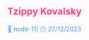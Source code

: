 <div align="center">
  <h2 style="color: #FF4081;">Tzippy Kovalsky</h2>
  <p style="color: #4A90E2;"> 📱 node-11| 🕑 27/12/2023 </p>
</div>

